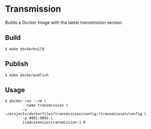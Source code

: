 # Transmission

Builds a Docker image with the latest transmission version.

## Build
```console
$ make dockerbuild
```

## Publish
```console
$ make dockerpublish
```

## Usage

```console
$ docker run --rm \
        --name transmission \
        -v ~/projects/dockerfiles/transmission/config:/transmission/config \
        -p 9091:9091 \
        isaacasensio/transmission:1.0
```